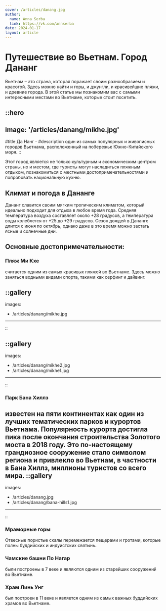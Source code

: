 ```yaml
---
cover: /articles/danang.jpg
author:
  name: Anna Serba
  link: https://vk.com/annserba
date: 2024-01-17
layout: article
---
```


# Путешествие во Вьетнам. Город Дананг

Вьетнам – это страна, которая поражает своим разнообразием и красотой. Здесь можно найти и горы, и джунгли, и красивейшие пляжи, и древние города. В этой статье мы познакомим вас с самыми интересными местами во Вьетнаме, которые стоит посетить.

::hero
---
image: '/articles/danang/mikhe.jpg'
---
#title
Да Нанг -
#description
один из самых популярных и живописных городов Вьетнама, расположенный на побережье Южно-Китайского моря. 
::

Этот город является не только культурным и экономическим центром страны, но и местом, где туристы могут насладиться пляжным отдыхом, познакомиться с местными достопримечательностями и попробовать национальную кухню.

## Климат и погода в Дананге

Дананг славится своим мягким тропическим климатом, который идеально подходит для отдыха в любое время года. Средняя температура воздуха составляет около +28 градусов, а температура воды колеблется от +25 до +29 градусов. Сезон дождей в Дананге длится с июня по октябрь, однако даже в это время можно застать ясные и солнечные дни.

## Основные достопримечательности:

### Пляж Ми Кхе

считается одним из самых красивых пляжей во Вьетнаме. Здесь можно заняться водными видами спорта, такими как серфинг и дайвинг.

::gallery
---
images:
  - /articles/danang/mikhe.jpg
---
::

::gallery
---
images:
  - /articles/danang/mikhe2.jpg
  - /articles/danang/mikhe1.jpg
---
::

### Парк Бана Хиллз 
известен на пяти континентах как один из лучших тематических парков и курортов Вьетнама. 
Популярность курорта достигла пика после окончания строительства Золотого моста в 2018 году. Это по-настоящему грандиозное сооружение стало символом региона и привлекло во Вьетнам, в частности в Бана Хиллз, миллионы туристов со всего мира. 
::gallery
---
images:
  - /articles/danang.jpg
  - /articles/danang/bana-hills1.jpg
---
::

### Мраморные горы
Отвесные пористые скалы перемежается пещерами и гротами, которые полны буддийских и индуистских святынь.

### Чамские башни По Нагар
были построены в 7 веке и являются одним из старейших сооружений во Вьетнаме.

### Храм Линь Унг
был построен в 11 веке и является одним из самых важных буддийских храмов во Вьетнаме.


